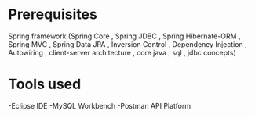 # Prerequisites
Spring framework (Spring Core , Spring JDBC , Spring Hibernate-ORM , Spring MVC , Spring Data JPA , Inversion Control , Dependency Injection , Autowiring , client-server architecture , core java , sql , jdbc concepts)

# Tools used
  -Eclipse IDE
  -MySQL Workbench
  -Postman API Platform
